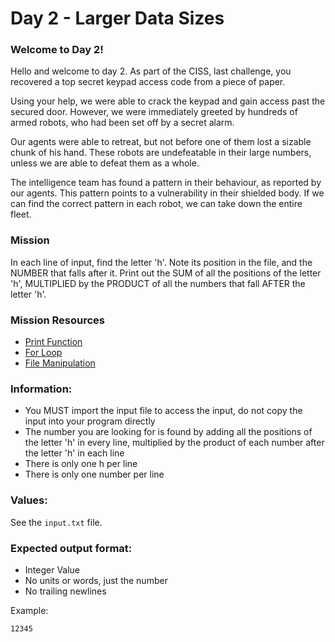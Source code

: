 # Day 2 - Larger Data Sizes

### Welcome to Day 2!

Hello and welcome to day 2. As part of the CISS, last challenge, you recovered a top secret keypad access code from a piece of paper. 

Using your help, we were able to crack the keypad and gain access past the secured door. However, we were immediately greeted by hundreds of armed robots, who had been set off by a secret alarm.

Our agents were able to retreat, but not before one of them lost a sizable chunk of his hand. These robots are undefeatable in their large numbers, unless we are able to defeat them as a whole.

The intelligence team has found a pattern in their behaviour, as reported by our agents. This pattern points to a vulnerability in their shielded body. If we can find the correct pattern in each robot, we can take down the entire fleet.

### Mission

In each line of input, find the letter 'h'. Note its position in the file, and the NUMBER that falls after it. Print out the SUM of all the positions of the letter 'h', MULTIPLIED by the PRODUCT of all the numbers that fall AFTER the letter 'h'.

### Mission Resources

- [Print Function](https://github.com/mwcsc/documentation/blob/master/python/01-print-function.md)
- [For Loop](https://github.com/mwcsc/documentation/blob/master/python/05-for-loop.md)
- [File Manipulation](https://github.com/mwcsc/documentation/blob/master/python/13-file-manipulation.md)

### Information:

- You MUST import the input file to access the input, do not copy the input into your program directly
- The number you are looking for is found by adding all the positions of the letter 'h' in every line, multiplied by the product of each number after the letter 'h' in each line  
- There is only one h per line
- There is only one number per line

### Values:

See the ``input.txt`` file.

### Expected output format:

- Integer Value
- No units or words, just the number
- No trailing newlines

Example:

```12345```
